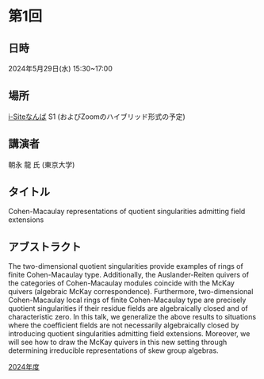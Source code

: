 <script type="text/x-mathjax-config">MathJax.Hub.Config({tex2jax:{inlineMath:[['\$','\$'],['\\(','\\)']],processEscapes:true},CommonHTML: {matchFontHeight:false}});</script>
<script type="text/javascript" async src="https://cdnjs.cloudflare.com/ajax/libs/mathjax/2.7.1/MathJax.js?config=TeX-MML-AM_CHTML"></script>


# 第1回

## 日時
2024年5月29日(水) 15:30~17:00

## 場所
[i-Siteなんば](https://www.omu.ac.jp/isite/) S1
(およびZoomのハイブリッド形式の予定)

## 講演者
朝永 龍 氏 (東京大学)

## タイトル
Cohen-Macaulay representations of quotient singularities admitting field extensions

## アブストラクト
The two-dimensional quotient singularities provide examples of rings of finite Cohen-Macaulay type. Additionally, the Auslander-Reiten quivers of the categories of Cohen-Macaulay modules coincide with the McKay quivers (algebraic McKay correspondence). Furthermore, two-dimensional Cohen-Macaulay local rings of finite Cohen-Macaulay type are precisely quotient singularities if their residue fields are algebraically closed and of characteristic zero. In this talk, we generalize the above results to situations where the coefficient fields are not necessarily algebraically closed by introducing quotient singularities admitting field extensions. Moreover, we will see how to draw the McKay quivers in this new setting through determining irreducible representations of skew group algebras.

[2024年度](index.md)